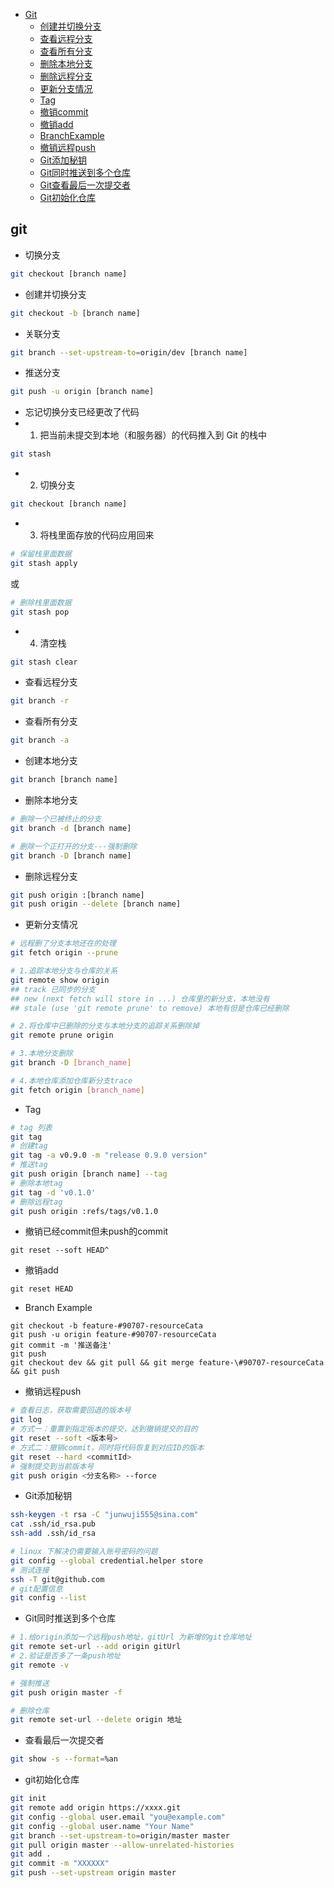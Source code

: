 - [Git](#git)
    - [创建并切换分支](#创建并切换分支)
    - [查看远程分支](#查看远程分支)
    - [查看所有分支](#查看所有分支)
    - [删除本地分支](#删除本地分支)
    - [删除远程分支](#删除远程分支)
    - [更新分支情况](#更新分支情况)
    - [Tag](#Tag)
    - [撤销commit](#撤销commit)
    - [撤销add](#撤销add)
    - [BranchExample](#BranchExample)
    - [撤销远程push](#撤销远程push)
    - [Git添加秘钥](#Git添加秘钥)
    - [Git同时推送到多个仓库](#gitPushMoreRepository)
    - [Git查看最后一次提交者](#lastAuthor)
    - [Git初始化仓库](#gitInitRepository)

## <a id="git">git</a>

* 切换分支
```bash
git checkout [branch name] 
```

* <a id="创建并切换分支">创建并切换分支</a>
```bash
git checkout -b [branch name] 
```

* 关联分支
```bash
git branch --set-upstream-to=origin/dev [branch name] 
```

* 推送分支
```bash
git push -u origin [branch name]
```

* 忘记切换分支已经更改了代码
* 1. 把当前未提交到本地（和服务器）的代码推入到 Git 的栈中
```bash
git stash
```
* 2. 切换分支
```bash
git checkout [branch name]
```
* 3. 将栈里面存放的代码应用回来
```bash
# 保留栈里面数据
git stash apply
```
或
```bash
# 删除栈里面数据
git stash pop
```
* 4. 清空栈
```bash
git stash clear
```

* <a id="查看远程分支">查看远程分支</a>
```bash
git branch -r
```

* <a id="查看所有分支">查看所有分支</a>
```bash
git branch -a
```

* 创建本地分支
```bash
git branch [branch name]
```

* <a id="删除本地分支">删除本地分支</a>

```bash
# 删除一个已被终止的分支
git branch -d [branch name]

# 删除一个正打开的分支---强制删除
git branch -D [branch name]
```

* <a id="删除远程分支">删除远程分支</a>
```bash
git push origin :[branch name]
git push origin --delete [branch name]
```

* <a id="更新分支情况">更新分支情况</a>
```bash
# 远程删了分支本地还在的处理
git fetch origin --prune

# 1.追踪本地分支与仓库的关系
git remote show origin
## track 已同步的分支
## new (next fetch will store in ...) 仓库里的新分支，本地没有
## stale (use 'git remote prune' to remove) 本地有但是仓库已经删除

# 2.将仓库中已删除的分支与本地分支的追踪关系删除掉
git remote prune origin

# 3.本地分支删除
git branch -D [branch_name]

# 4.本地仓库添加仓库新分支trace
git fetch origin [branch_name]
```

* <a id="Tag">Tag</a>

```bash
# tag 列表
git tag
# 创建tag
git tag -a v0.9.0 -m "release 0.9.0 version"
# 推送tag
git push origin [branch name] --tag
# 删除本地tag
git tag -d 'v0.1.0'
# 删除远程tag
git push origin :refs/tags/v0.1.0
```

* <a id="撤销commit">撤销已经commit但未push的commit</a>
```
git reset --soft HEAD^ 
```

* <a id="撤销add">撤销add</a>
```
git reset HEAD
```

* <a id="BranchExample">Branch Example</a>
```
git checkout -b feature-#90707-resourceCata 
git push -u origin feature-#90707-resourceCata
git commit -m '推送备注'
git push
git checkout dev && git pull && git merge feature-\#90707-resourceCata && git push
```
* <a id="撤销远程push">撤销远程push</a>
```bash
# 查看日志，获取需要回退的版本号
git log
# 方式一：重置到指定版本的提交，达到撤销提交的目的
git reset --soft <版本号>
# 方式二：撤销commit，同时将代码恢复到对应ID的版本
git reset --hard <commitId>
# 强制提交到当前版本号
git push origin <分支名称> --force
```

* <a id="Git添加秘钥">Git添加秘钥</a>

```bash
ssh-keygen -t rsa -C "junwuji555@sina.com"
cat .ssh/id_rsa.pub
ssh-add .ssh/id_rsa

# linux 下解决仍需要输入账号密码的问题
git config --global credential.helper store
# 测试连接
ssh -T git@github.com
# git配置信息
git config --list
```

* <a id="gitPushMoreRepository">Git同时推送到多个仓库</a>
```bash
# 1.给origin添加一个远程push地址，gitUrl 为新增的git仓库地址
git remote set-url --add origin gitUrl
# 2.验证是否多了一条push地址
git remote -v 

# 强制推送
git push origin master -f

# 删除仓库 
git remote set-url --delete origin 地址
```

* <a id="lastAuthor">查看最后一次提交者</a>
```bash
git show -s --format=%an
```

* <a id="gitInitRepository">git初始化仓库</a>
```bash
git init
git remote add origin https://xxxx.git
git config --global user.email "you@example.com"
git config --global user.name "Your Name"
git branch --set-upstream-to=origin/master master
git pull origin master --allow-unrelated-histories
git add .
git commit -m "XXXXXX"
git push --set-upstream origin master
```